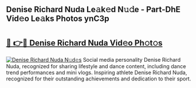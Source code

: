 ## Denise Richard Nuda Le𝚊k𝚎d N𝚞𝚍e - Part-DhE Vid𝚎o Le𝚊ks Photos ynC3p

# <h2><a href="http://fbbgn6a.evod.top/?m=Denise+Richard+Nuda">🔗 👉🔴 Denise Richard Nuda Vid𝚎o Ph𝚘t𝚘s</a></h2>

[![Denise Richard Nuda N𝚞d𝚎s](https://i.imgur.com/8V9OHl7.gif)](http://fbbgn6a.evod.top/?m=Denise+Richard+Nuda)
Social media personality Denise Richard Nuda, recognized for sharing lifestyle and dance content, including dance trend performances and mini vlogs. Inspiring athlete Denise Richard Nuda, recognized for their outstanding achievements and dedication to their sport. 
